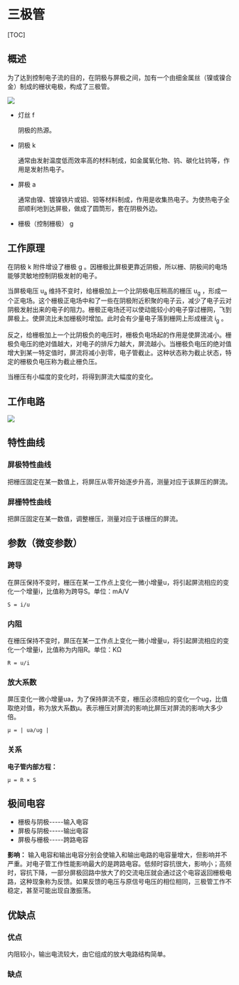 # 三极管

[TOC]

## 概述

为了达到控制电子流的目的，在阴极与屏极之间，加有一个由细金属丝（镍或镍合金）制成的栅状电极，构成了三极管。

![](../../../Image/t/tube_三极管.png)

* 灯丝	f

  阴极的热源。

* 阴极    k

  通常由发射温度低而效率高的材料制成，如金属氧化物、钨、碳化钍钨等，作用是发射热电子。

* 屏极    a

  通常由镍、镀镍铁片或钼、钽等材料制成，作用是收集热电子。为使热电子全部顺利地到达屏极，做成了圆筒形，套在阴极外边。

* 栅极（控制栅极）    g

## 工作原理

在阴极 k 附件增设了栅极 g 。因栅极比屏极更靠近阴极，所以栅、阴极间的电场能够灵敏地控制阴极发射的电子。

当屏极电压 u<sub>a</sub> 维持不变时，给栅极加上一个比阴极电压稍高的栅压 u<sub>g</sub> ，形成一个正电场。这个栅极正电场中和了一些在阴极附近积聚的电子云，减少了电子云对阴极发射出来的电子的阻力。栅极正电场还可以使动能较小的电子穿过栅网，飞到屏极上。使屏流比未加栅极时增加。此时会有少量电子落到栅网上形成栅流 i<sub>g</sub> 。

反之，给栅极加上一个比阴极负的电压时，栅极负电场起的作用是使屏流减小。栅极负电压的绝对值越大，对电子的排斥力越大，屏流越小。当栅极负电压的绝对值增大到某一特定值时，屏流将减小到零，电子管截止。这种状态称为截止状态，特定的栅极负电压称为截止栅负压。

当栅压有小幅度的变化时，将得到屏流大幅度的变化。

## 工作电路

![](../../../Image/v/vacuum_tube_三极管电路.jpg)

## 特性曲线

### 屏极特性曲线

把栅压固定在某一数值上，将屏压从零开始逐步升高，测量对应于该屏压的屏流。

### 屏栅特性曲线

把屏压固定在某一数值，调整栅压，测量对应于该栅压的屏流。

## 参数（微变参数）

### 跨导
在屏压保持不变时，栅压在某一工作点上变化一微小增量u，将引起屏流相应的变化一个增量i，比值称为跨导S。单位：mA/V

    S = i/u

### 内阻
在栅压保持不变时，屏压在某一工作点上变化一微小增量u，将引起屏流相应的变化一个增量i，比值称为内阻R。单位：KΩ

    R = u/i

### 放大系数
屏压变化一微小增量ua，为了保持屏流不变，栅压必须相应的变化一个ug，比值取绝对值，称为放大系数μ。表示栅压对屏流的影响比屏压对屏流的影响大多少倍。

    μ = | ua/ug |

### 关系
**电子管内部方程：**

    μ = R × S

## 极间电容
* 栅极与阴极-----输入电容
* 屏极与阴极-----输出电容
* 屏极与栅极-----跨路电容

**影响：** 输入电容和输出电容分别会使输入和输出电路的电容量增大，但影响并不严重。对电子管工作性能影响最大的是跨路电容。低频时容抗很大，影响小；高频时，容抗下降，一部分屏极回路中放大了的交流电压就会通过这个电容返回栅极电路，这种现象称为反馈。如果反馈的电压与原信号电压的相位相同，三极管工作不稳定，甚至可能出现自激振荡。

## 优缺点

### 优点

内阻较小，输出电流较大，由它组成的放大电路结构简单。

### 缺点


